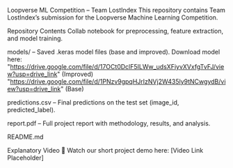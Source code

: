 Loopverse ML Competition – Team LostIndex
This repository contains Team LostIndex’s submission for the Loopverse Machine Learning Competition.

Repository Contents
Collab notebook for preprocessing, feature extraction, and model training.

models/ – Saved .keras model files (base and improved). 
Download model here: 
"https://drive.google.com/file/d/17OCt0DclF5ILWw_udsXFiyvXVxfgTvFJ/view?usp=drive_link" (Improved)
"https://drive.google.com/file/d/1PNzv9gpqHJrIzNVj2W435ly9tNCwgydB/view?usp=drive_link" (Base)

predictions.csv – Final predictions on the test set (image_id, predicted_label).

report.pdf – Full project report with methodology, results, and analysis.

README.md 

Explanatory Video
🎥 Watch our short project demo here: [Video Link Placeholder]
